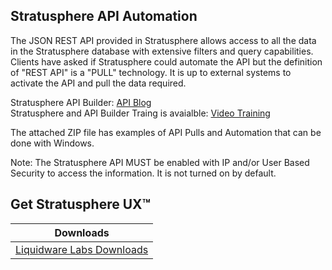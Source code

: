 Stratusphere API Automation<br>
--------------
   The JSON REST API provided in Stratusphere allows access to all the data in the Stratusphere database with extensive filters and query capabilities. Clients have asked if Stratusphere could automate the API but the definition of "REST API" is a "PULL" technology. It is up to external systems to activate the API and pull the data required.<br>
   
   Stratusphere API Builder: [API Blog]<br>
   Stratusphere and API Builder Traing is avaialble: [Video Training]<br>
   
   The attached ZIP file has examples of API Pulls and Automation that can be done with Windows.<br>


Note: The Stratusphere API MUST be enabled with IP and/or User Based Security to access the information. It is not turned on by default.<br>

[Video Training]: http://training.liquidwarelabs.com/products/stratusphere
[API Blog]: https://blog.liquidwarelabs.com/2014/11/18/stratusphere-5-7-api-builder/

Get Stratusphere UX™
--------------


| Downloads              |
| ---------------------- |
| [Liquidware Labs Downloads][Downloads]   |

[Downloads]: http://www.liquidwarelabs.com/download
[logo]: https://avatars3.githubusercontent.com/u/24906944?v=3&s=200
